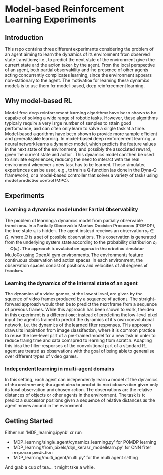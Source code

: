 # Model-based Reinforcement Learning Experiments
## Introduction
This repo contains three different experiments considering the problem of an agent aiming to learn the dynamics of its environment from observed state transitions; i.e., to predict the next state of the environment given the current state and the action taken by the agent. From the local perspective of an agent, both partial observability and the presence of other agents acting concurrently complicates learning, since the environment appears non-stationary to the agent. The motivation for learning these dynamics models is to use them for model-based, deep reinforcement learning.

## Why model-based RL
Model-free deep reinforcement learning algorithms have been shown to be capable of solving a wide range of robotic tasks. However, these algorithms typically require a very large number of samples to attain good performance, and can often only learn to solve a single task at a time. Model-based algorithms have been shown to provide more sample efficient and generalizable learning. In model-based deep reinforcement learning, a neural network learns a dynamics model, which predicts the feature values in the next state of the environment, and possibly the associated reward, given the current state and action. This dynamics model can then be used to simulate experiences, reducing the need to interact with the real environment whenever a new task has to be learned. These simulated experiences can be used, e.g., to train a Q-function (as done in the Dyna-Q framework), or a model-based controller that solves a variety of tasks using model predictive control (MPC).

## Experiments
### Learning a dynamics model under Partial Observability
The problem of learning a dynamics model from partially observable transitions. In a Partially Observable Markov Decision Processes (POMDP), the true state $s_t$ is hidden. The agent instead receives an observation $o_t \in \Omega$, where $\Omega$ is a set of possible observations. This observation is generated from the underlying system state according to the probability distribution $o_t \sim O(s_t)$.
The approach is evulated on agents in the robotics simulator MuJoCo using OpenAI gym environments. The environments feature continuous observation and action spaces. In each environment, the observation spaces consist of positions and velocities of all degrees of freedom.

### Learning the dynamics of the internal state of an agent
The dynamics of a video games, at the lowest level, are given by the squence of video frames produced by a sequence of actions. The straight-forward approach would then be to predict the next frame from a sequence of previous frames. While this approach has been shown to work, the idea in this experiment is a different one: instead of predicting the low-level pixel input the agent is trained to predict the dynamics of it's own convolutional network, i.e. the dynamics of the learned filter responses. This approach draws its inspiration from image classifaction, where it is common practice to reuse the low-level part of a pre-trained model for a new task in order to reduce traing time and data comapred to learning from scratch. Adapting this idea the filter-responses of the convolutional part of a standard RL agent are treated as observations with the goal of being able to generalise over different types of video games.

### Independent learning in multi-agent domains
In this setting, each agent can independently learn a model of the dynamics of the environment; the agent aims to predict its next observation given only its local observation and chosen action. The observations are the relative distances of objects or other agents in the environment. The task is to predict a successor postions given a sequence of relative distances as the agent moves around in the evironment.

## Getting Started
Either run 'MDP_learning.ipynb' or run
* 'MDP_learning/single_agent/dynamics_learning.py' for POMDP learning
* 'MDP_learning/from_pixels/dqn_kerasrl_modellearn.py' for CNN filter response prediction
* 'MDP_learning/multi_agent/multi.py' for the multi agent setting

And grab a cup of tea... It might take a while.
